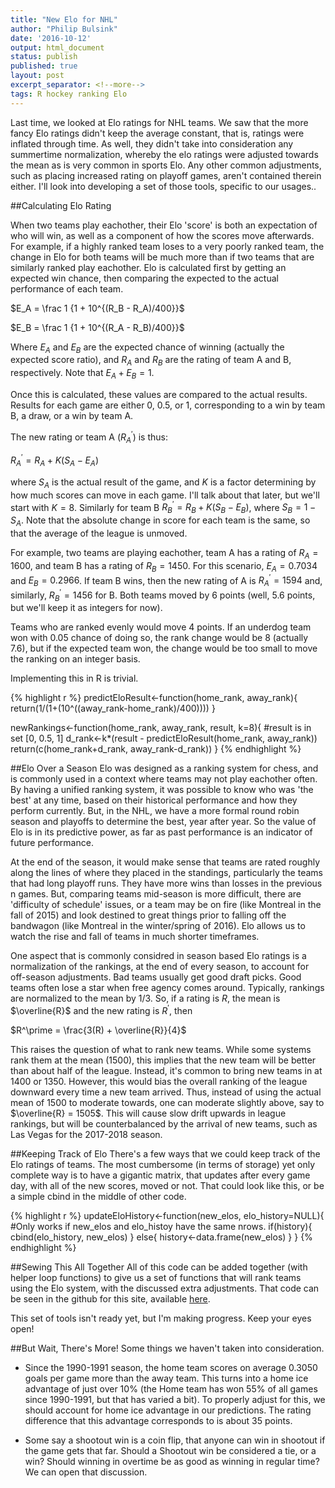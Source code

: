 ```yaml
---
title: "New Elo for NHL"
author: "Philip Bulsink"
date: '2016-10-12'
output: html_document
status: publish
published: true
layout: post
excerpt_separator: <!--more-->
tags: R hockey ranking Elo
---
```

 

 
Last time, we looked at Elo ratings for NHL teams. We saw that the more fancy Elo ratings didn't keep the average constant, that is, ratings were inflated through time. As well, they didn't take into consideration any summertime normalization, whereby the elo ratings were adjusted towards the mean as is very common in sports Elo. Any other common adjustments, such as placing increased rating on playoff games, aren't contained therein either. I'll look into developing a set of those tools, specific to our usages.. 
 
<!--more-->
 
##Calculating Elo Rating
 
When two teams play eachother, their Elo 'score' is both an expectation of who will win, as well as a component of how the scores move afterwards. For example, if a highly ranked team loses to a very poorly ranked team, the change in Elo for both teams will be much more than if two teams that are similarly ranked play eachother. 
Elo is calculated first by getting an expected win chance, then comparing the expected to the actual performance of each team.
 
$E_A = \frac 1 {1 + 10^{(R_B - R_A)/400}}$
 
$E_B = \frac 1 {1 + 10^{(R_A - R_B)/400}}$
 
Where $E_A$ and $E_B$ are the expected chance of winning (actually the expected score ratio), and $R_A$ and $R_B$ are the rating of team A and B, respectively. Note that $E_A + E_B = 1$. 
 
Once this is calculated, these values are compared to the actual results. Results for each game are either 0, 0.5, or 1, corresponding to a win by team B, a draw, or a win by team A.
 
The new rating or team A ($R_A^\prime$) is thus:
 
$R_A^\prime = R_A + K(S_A - E_A)$
 
where $S_A$ is the actual result of the game, and $K$ is a factor determining by how much scores can move in each game. I'll talk about that later, but we'll start with $K = 8$. Similarly for team B $R_B^\prime = R_B + K(S_B - E_B)$, where $S_B = 1 - S_A$. Note that the absolute change in score for each team is the same, so that the average of the league is unmoved.
 
For example, two teams are playing eachother, team A has a rating of $R_A=1600$, and team B has a rating of $R_B=1450$. For this scenario, $E_A = 0.7034$ and $E_B = 0.2966$. If team B wins, then the new rating of A is $R_A^\prime = 1594$ and, similarly, $R_B^\prime=1456$ for B. Both teams moved by 6 points (well, 5.6 points, but we'll keep it as integers for now).
 
Teams who are ranked evenly would move 4 points. If an underdog team won with 0.05 chance of doing so, the rank change would be 8 (actually 7.6), but if the expected team won, the change would be too small to move the ranking on an integer basis.
 
Implementing this in R is trivial.
 

{% highlight r %}
predictEloResult<-function(home_rank, away_rank){
    return(1/(1+(10^((away_rank-home_rank)/400))))
}
 
newRankings<-function(home_rank, away_rank, result, k=8){
    #result is in set [0, 0.5, 1]
    d_rank<-k*(result - predictEloResult(home_rank, away_rank))
    return(c(home_rank+d_rank, away_rank-d_rank))
}
{% endhighlight %}
 
##Elo Over a Season
Elo was designed as a ranking system for chess, and is commonly used in a context where teams may not play eachother often. By having a unified ranking system, it was possible to know who was 'the best' at any time, based on their historical performance and how they perform currently. But, in the NHL, we have a more formal round robin season and playoffs to determine the best, year after year. So the value of Elo is in its predictive power, as far as past performance is an indicator of future performance. 
 
At the end of the season, it would make sense that teams are rated roughly along the lines of where they placed in the standings, particularly the teams that had long playoff runs. They have more wins than losses in the previous n games. But, comparing teams mid-season is more difficult, there are 'difficulty of schedule' issues, or a team may be on fire (like Montreal in the fall of 2015) and look destined to great things prior to falling off the bandwagon (like Montreal in the winter/spring of 2016). Elo allows us to watch the rise and fall of teams in much shorter timeframes. 
 
One aspect that is commonly considred in season based Elo ratings is a normalization of the rankings, at the end of every season, to account for off-season adjustments. Bad teams usually get good draft picks. Good teams often lose a star when free agency comes around. Typically, rankings are normalized to the mean by 1/3. So, if a rating is $R$, the mean is $\overline{R}$ and the new rating is $R^\prime$, then
 
$R^\prime = \frac{3(R) + \overline{R}}{4}$
 
This raises the question of what to rank new teams. While some systems rank them at the mean (1500), this implies that the new team will be better than about half of the league. Instead, it's common to bring new teams in at 1400 or 1350. However, this would bias the overall ranking of the league downward every time a new team arrived. Thus, instead of using the actual mean of 1500 to moderate towards, one can moderate slightly above, say to $\overline{R} = 1505$. This will cause slow drift upwards in league rankings, but will be counterbalanced by the arrival of new teams, such as Las Vegas for the 2017-2018 season.
 
##Keeping Track of Elo
There's a few ways that we could keep track of the Elo ratings of teams. The most cumbersome (in terms of storage) yet only complete way is to have a gigantic matrix, that updates after every game day, with all of the new scores, moved or not. That could look like this, or be a simple cbind in the middle of other code.
 

{% highlight r %}
updateEloHistory<-function(new_elos, elo_history=NULL){
    #Only works if new_elos and elo_histoy have the same nrows. 
    if(history){
        cbind(elo_history, new_elos)
    }
    else{
        history<-data.frame(new_elos)
    }
}
{% endhighlight %}
 
##Sewing This All Together
All of this code can be added together (with helper loop functions) to give us a set of functions that will rank teams using the Elo system, with the discussed extra adjustments. That code can be seen in the github for this site, available [here](http://github.com/pbulsink/pbulsink.github.io).
 
This set of tools isn't ready yet, but I'm making progress. Keep your eyes open!
 
##But Wait, There's More!
Some things we haven't taken into consideration. 
 
- Since the 1990-1991 season, the home team scores on average 0.3050 goals per game more than the away team. This turns into a home ice advantage of just over 10% (the Home team has won 55% of all games since 1990-1991, but that has varied a bit). To properly adjust for this, we should account for home ice advantage in our predictions. The rating difference that this advantage corresponds to is about 35 points.
 
- Some say a shootout win is a coin flip, that anyone can win in shootout if the game gets that far. Should a Shootout win be considered a tie, or a win? Should winning in overtime be as good as winning in regular time? We can open that discussion.
